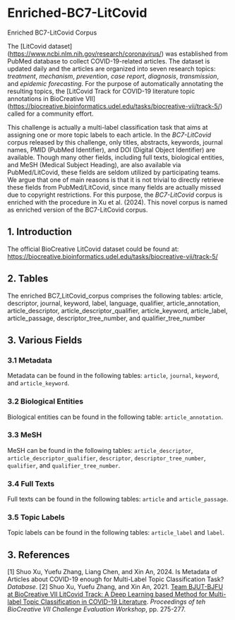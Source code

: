 # Enriched-BC7-LitCovid
Enriched BC7-LitCovid Corpus

The [LitCovid dataset] (https://www.ncbi.nlm.nih.gov/research/coronavirus/) was established from PubMed database to collect COVID-19-related articles. The dataset is updated daily and the articles are organized into seven research topics: *treatment*, *mechanism*, *prevention*, *case report*, *diagnosis*, *transmission*, and *epidemic forecasting*. For the purpose of automatically annotating the resulting topics, the [LitCovid Track for COVID-19 literature topic annotations in BioCreative VII] (https://biocreative.bioinformatics.udel.edu/tasks/biocreative-vii/track-5/) called for a community effort. 

This challenge is actually a multi-label classification task that aims at assigning one or more topic labels to each article. In the *BC7-LitCovid* corpus released by this challenge, only titles, abstracts, keywords, journal names, PMID (PubMed Identifier), and DOI (Digital Object Identifier) are available. Though many other fields, including full texts, biological entities, and MeSH (Medical Subject Heading), are also available via PubMed/LitCovid, these fields are seldom utilized by participating teams. We argue that one of main reasons is that it is not trivial to directly retrieve these fields from PubMed/LitCovid, since many fields are actually missed due to copyright restrictions. For this purpose, the *BC7-LitCovid* corpus is enriched with the procedure in Xu et al. (2024). This novel corpus is named as enriched version of the BC7-LitCovid corpus.  
## 1. Introduction  
The official BioCreative LitCovid dataset could be found at: https://biocreative.bioinformatics.udel.edu/tasks/biocreative-vii/track-5/
## 2. Tables
The enriched BC7_LitCovid_corpus comprises the following tables: article, descriptor, journal, keyword, label, language, qualifier, article_annotation, article_descriptor, article_descriptor_qualifier, article_keyword, article_label, article_passage, descriptor_tree_number, and qualifier_tree_number

## 3. Various Fields
### 3.1 Metadata
Metadata can be found in the following tables: ```article```, ```journal```, ```keyword```, and ```article_keyword```.
### 3.2 Biological Entities
Biological entities can be found in the following table: ```article_annotation```.
### 3.3 MeSH 
MeSH can be found in the following tables: ```article_descriptor```, ```article_descriptor_qualifier```, ```descriptor```, ```descriptor_tree_number```, ```qualifier```, and ```qualifier_tree_number```.
### 3.4 Full Texts
Full texts can be found in the following tables: ```article``` and ```article_passage```.
### 3.5 Topic Labels
Topic labels can be found in the following tables: ```article_label``` and ```label```.

## 3. References
[1] Shuo Xu, Yuefu Zhang, Liang Chen, and Xin An, 2024. Is Metadata of Articles about COVID-19 enough for Multi-Label Topic Classification Task? *Database*.
[2] Shuo Xu, Yuefu Zhang, and Xin An, 2021. [Team BJUT-BJFU at BioCreative VII LitCovid Track: A Deep Learning based Method for Multi-label Topic Classification in COVID-19 Literature](https://biocreative.bioinformatics.udel.edu/media/store/files/2021/TRACK5_pos_3_BC7_submission_217.pdf). *Proceedings of teh BioCreative VII Challenge Evaluation Workshop*, pp. 275-277.
